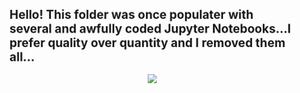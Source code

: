 ## Hello! This folder was once populater with several and awfully coded Jupyter Notebooks...I prefer quality over quantity and I removed them all...

<p align="center">
  <img src="http://some_place.com/image.png](https://github.com/AlessandroMondin/Sklearn_Projects/blob/main/ml_meme.jpg" />
</p>
